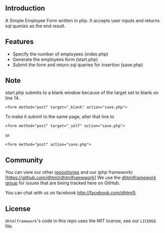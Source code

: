 ## Introduction

A Simple Employee Form written in php. It accepts user inputs and returns sql queries as the end result.


## Features

* Specify the number of employees (index.php)
* Generate the employees form (start.php)
* Submit the form and return sql queries for insertion (save.php)

## Note
start.php submits to a blank window because of the target set to blank on line 14.
```
<form method="post" target="_blank" action="save.php">
```
To make it submit to the same page, alter that line to
```
<form method="post" target="_self" action="save.php">
```
or
```
<form method="post" action="save.php">
```


## Community

You can view our other [repositories](https://github.com/dhtml)
and our (php framework)[https://github.com/dhtml/dhtmlframework]
 We use the [dhtmlframework group](https://groups.google.com/forum/#!forum/dhtmlframework) for issues that are being tracked here on GitHub.

You can chat with us on facebook http://facebook.com/dhtml5 

## License

`dhtmlframework`'s code in this repo uses the MIT license, see our `LICENSE` file.
